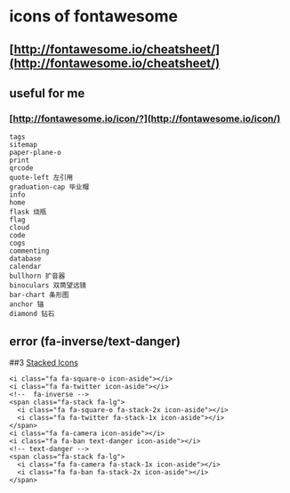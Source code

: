 # icons of fontawesome

## [http://fontawesome.io/cheatsheet/](http://fontawesome.io/cheatsheet/)

## useful for me

### [http://fontawesome.io/icon/?](http://fontawesome.io/icon/)


```icons
tags
sitemap
paper-plane-o
print
qrcode
quote-left 左引用
graduation-cap 毕业帽
info
home
flask 烧瓶
flag
cloud
code
cogs
commenting
database
calendar
bullhorn 扩音器
binoculars 双筒望远镜
bar-chart 条形图
anchor 锚
diamond 钻石

```
##  error (fa-inverse/text-danger)

##3 [Stacked Icons](http://fontawesome.io/examples/#stacked)

```code
<i class="fa fa-square-o icon-aside"></i>
<i class="fa fa-twitter icon-aside"></i>
<!--  fa-inverse -->
<span class="fa-stack fa-lg">
  <i class="fa fa-square-o fa-stack-2x icon-aside"></i>
  <i class="fa fa-twitter fa-stack-1x icon-aside"></i>
</span>
<i class="fa fa-camera icon-aside"></i>
<i class="fa fa-ban text-danger icon-aside"></i>
<!-- text-danger -->
<span class="fa-stack fa-lg">
  <i class="fa fa-camera fa-stack-1x icon-aside"></i>
  <i class="fa fa-ban fa-stack-2x icon-aside"></i>
</span>
```
